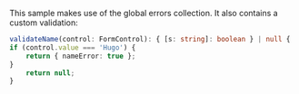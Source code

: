 This sample makes use of the global errors collection. It also contains a custom validation:

```typescript
validateName(control: FormControl): { [s: string]: boolean } | null {
if (control.value === 'Hugo') {
    return { nameError: true };
}
    return null;
}
```